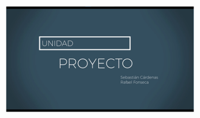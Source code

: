 [![Watch the video](https://github.com/Rafa1104/Trabajo-de-Investigacion-P2/blob/master/img/intro.png)](https://youtu.be/aIyUPdrpwho)